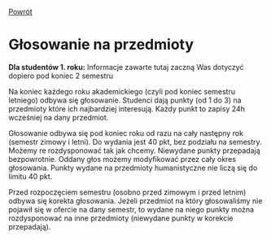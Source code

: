 [Powrót](README.md)

# Głosowanie na przedmioty

**Dla studentów 1. roku:** Informacje zawarte tutaj zaczną Was dotyczyć dopiero pod koniec 2 semestru

Na koniec każdego roku akademickiego (czyli pod koniec semestru letniego) odbywa się głosowanie. Studenci dają punkty (od 1 do 3) na przedmioty które ich najbardziej interesują. Każdy punkt to zapisy 24h wcześniej na dany przedmiot.

Głosowanie odbywa się pod koniec roku od razu na cały następny rok (semestr zimowy i letni). Do wydania jest 40 pkt, bez podziału na semestry. Możemy re rozdysponować tak jak chcemy. Niewydane punkty przepadają bezpowrotnie. Oddany głos możemy modyfikować przez cały okres głosowania. Punkty wydane na przedmioty humanistyczne nie liczą się do limitu 40 pkt.

Przed rozpoczęciem semestru (osobno przed zimowym i przed letnim) odbywa się korekta głosowania. Jeżeli przedmiot na który głosowaliśmy nie pojawił się w ofercie na dany semestr, to wydane na niego punkty można rozdysponować na inne przedmioty (niewydane punkty w korekcie przepadają).
